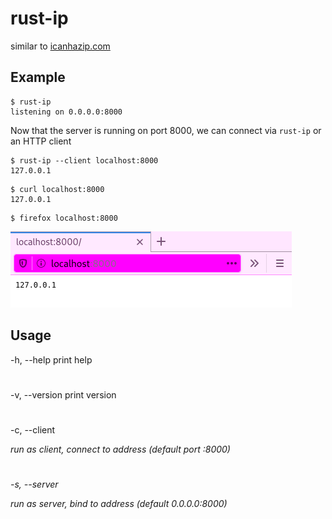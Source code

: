 # rust-ip
similar to [icanhazip.com](icanhazip.com)
## Example
```
$ rust-ip
listening on 0.0.0.0:8000
```
Now that the server is running on port 8000, we can connect via `rust-ip` or an HTTP client
```
$ rust-ip --client localhost:8000
127.0.0.1
```
```
$ curl localhost:8000
127.0.0.1
```
```
$ firefox localhost:8000
```
![firefox](firefox.png)
## Usage
-h, --help          print help
#
-v, --version       print version
#
-c, --client <address>
run as client, connect to address (default port :8000)
#
-s, --server <address>
run as server, bind to address (default 0.0.0.0:8000)
#